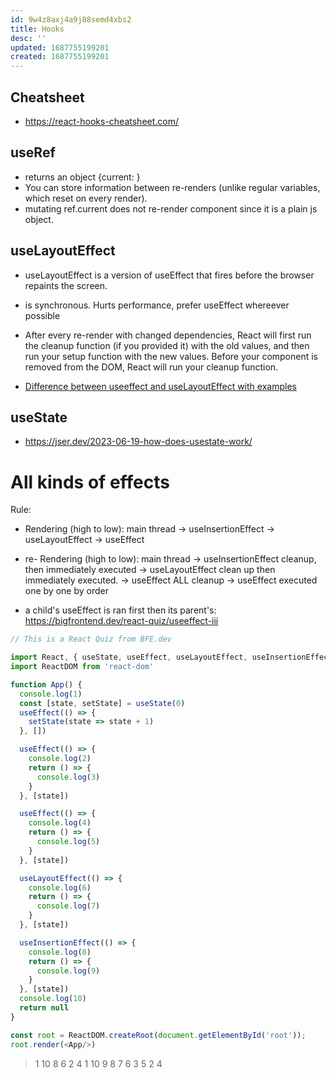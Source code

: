 ```yaml
---
id: 9w4z8axj4a9j88semd4xbs2
title: Hooks
desc: ''
updated: 1687755199201
created: 1687755199201
---
```


## Cheatsheet
- https://react-hooks-cheatsheet.com/

## useRef
- returns an object {current: <initialValuePassedToUseRef>}
- You can store information between re-renders (unlike regular variables, which reset on every render).
- mutating ref.current does not re-render component since it is a plain js object.


## useLayoutEffect

- useLayoutEffect is a version of useEffect that fires before the browser repaints the screen.
- is synchronous. Hurts performance, prefer useEffect whereever possible

- After every re-render with changed dependencies, React will first run the cleanup function (if you provided it) with the old values, and then run your setup function with the new values. Before your component is removed from the DOM, React will run your cleanup function.

- [Difference between useeffect and useLayoutEffect with examples](https://blog.logrocket.com/useeffect-vs-uselayouteffect-examples/)

## useState
- https://jser.dev/2023-06-19-how-does-usestate-work/

# All kinds of effects
Rule:

- Rendering (high to low): main thread -> useInsertionEffect -> useLayoutEffect -> useEffect

- re- Rendering (high to low): main thread -> useInsertionEffect cleanup, then immediately executed -> useLayoutEffect clean up then immediately executed. -> useEffect ALL cleanup -> useEffect executed one by one by order

- a child's useEffect is ran first then its parent's: https://bigfrontend.dev/react-quiz/useeffect-iii

```js
// This is a React Quiz from BFE.dev 

import React, { useState, useEffect, useLayoutEffect, useInsertionEffect} from 'react'
import ReactDOM from 'react-dom'

function App() {
  console.log(1)
  const [state, setState] = useState(0)
  useEffect(() => {
    setState(state => state + 1)
  }, [])

  useEffect(() => {
    console.log(2)
    return () => {
      console.log(3)
    }
  }, [state])

  useEffect(() => {
    console.log(4)
    return () => {
      console.log(5)
    }
  }, [state])

  useLayoutEffect(() => {
    console.log(6)
    return () => {
      console.log(7)
    }
  }, [state])

  useInsertionEffect(() => {
    console.log(8)
    return () => {
      console.log(9)
    }
  }, [state])
  console.log(10)
  return null
}

const root = ReactDOM.createRoot(document.getElementById('root'));
root.render(<App/>)

```
> 1
10
8
6
2
4
1
10
9
8
7
6
3
5
2
4